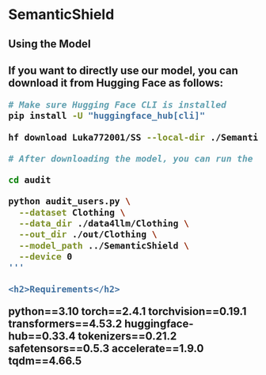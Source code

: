 # SemanticShield

<h2>Using the Model<h2>

If you want to directly use our model, you can download it from Hugging Face as follows:

```bash
# Make sure Hugging Face CLI is installed
pip install -U "huggingface_hub[cli]"

hf download Luka772001/SS --local-dir ./SemanticShield --local-dir-use-symlinks False

# After downloading the model, you can run the auditing script by navigating into the audit folder and executing the script.

cd audit

python audit_users.py \
  --dataset Clothing \
  --data_dir ./data4llm/Clothing \
  --out_dir ./out/Clothing \
  --model_path ../SemanticShield \
  --device 0
'''

<h2>Requirements</h2>
```
python==3.10
torch==2.4.1
torchvision==0.19.1
transformers==4.53.2
huggingface-hub==0.33.4
tokenizers==0.21.2
safetensors==0.5.3
accelerate==1.9.0
tqdm==4.66.5
```
